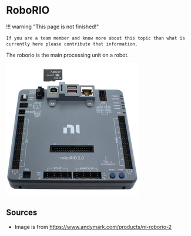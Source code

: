 # RoboRIO

!!! warning "This page is not finished!"

    If you are a team member and know more about this topic than what is currently here please contribute that information.

The roborio is the main processing unit on a robot.

![](../assets/images/roborio.png)

## Sources

- Image is from <https://www.andymark.com/products/ni-roborio-2>